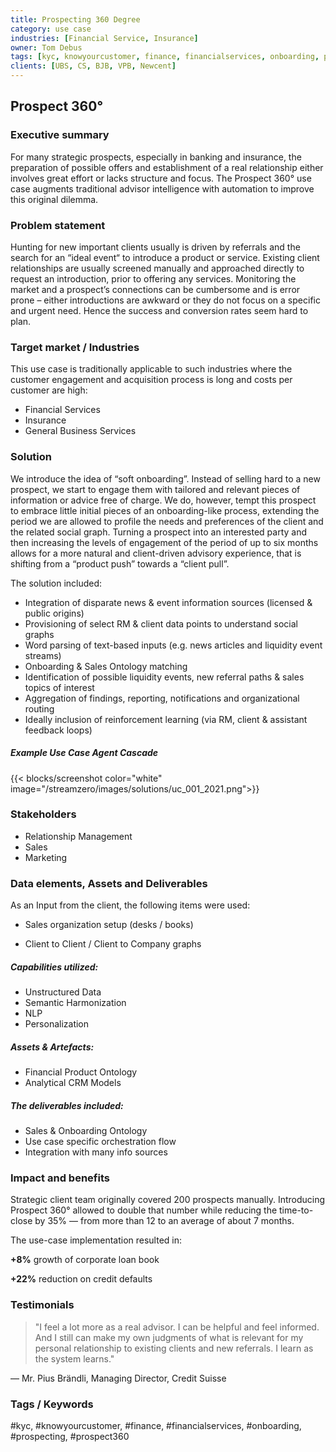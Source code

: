 ```yaml
---
title: Prospecting 360 Degree
category: use case
industries: [Financial Service, Insurance]
owner: Tom Debus
tags: [kyc, knowyourcustomer, finance, financialservices, onboarding, prospecting, prospect360]
clients: [UBS, CS, BJB, VPB, Newcent]
---
```


## Prospect 360°


### Executive summary
For many strategic prospects, especially in banking and insurance, the preparation of possible offers and establishment of a real relationship either involves great effort or lacks structure and focus. The Prospect 360° use case augments traditional advisor intelligence with automation to improve this original dilemma.

<!-- 2 Problem statement -->
### Problem statement
Hunting for new important clients usually is driven by referrals and the search for an “ideal event“ to introduce a product or service. Existing client relationships are usually screened manually and approached directly to request an introduction, prior to offering any services. Monitoring the market and a prospect’s connections can be cumbersome and is error prone – either introductions are awkward or they do not focus on a specific and urgent need. Hence the success and conversion rates seem hard to plan.

<!-- 3 Target markets -->
### Target market / Industries
This use case is traditionally applicable to such industries where the customer engagement and acquisition process is long and costs per customer are high:

* Financial Services
* Insurance
* General Business Services

<!-- 4 Solution description -->

### Solution
We introduce the idea of “soft onboarding”. Instead of selling hard to a new prospect, we start to engage them with tailored and relevant pieces of information or advice free of charge. We do, however, tempt this prospect to embrace little initial pieces of an onboarding-like process, extending the period we are allowed to profile the needs and preferences of the client and the related social graph. Turning a prospect into an interested party and then increasing the levels of engagement of the period of up to six months allows for a more natural and client-driven advisory experience, that is shifting from a “product push” towards a “client pull”.

The solution included:

- Integration of disparate news & event information sources (licensed & public origins)
- Provisioning of select RM & client data points to understand social graphs
- Word parsing of text-based inputs (e.g. news articles and liquidity event streams)
- Onboarding & Sales Ontology matching
- Identification of possible liquidity events, new referral paths & sales topics of interest
- Aggregation of findings, reporting, notifications and organizational routing
- Ideally inclusion of reinforcement learning (via RM, client & assistant feedback loops)



##### Example Use Case Agent Cascade
{{< blocks/screenshot color="white" image="/streamzero/images/solutions/uc_001_2021.png">}}

<!-- 5 Stakeholders -->

### Stakeholders
- Relationship Management
- Sales
- Marketing

<!-- 6 Inputs, tools and deliverables -->
### Data elements, Assets and Deliverables

As an Input from the client, the following items were used:

- Sales organization setup (desks / books)

- Client to Client / Client to Company graphs

##### Capabilities utilized:

- Unstructured Data  
- Semantic Harmonization
- NLP  
- Personalization

##### Assets & Artefacts:

- Financial Product Ontology
- Analytical CRM Models

##### The deliverables included:

- Sales & Onboarding Ontology
- Use case specific orchestration flow
- Integration with many info sources

<!-- 7 Implementation results -->
### Impact and benefits
Strategic client team originally covered 200 prospects manually. Introducing Prospect 360° allowed to double that number while reducing the time-to-close by 35% — from more than 12 to an average of about 7 months.

The use-case implementation resulted in:

**+8%** growth of corporate loan book

**+22%** reduction on credit defaults

<!-- 8 Testimonials -->

### Testimonials

> "I feel a lot more as a real advisor. I can be helpful and feel informed. And I still can make my own judgments of what is relevant for my personal relationship to existing clients and new referrals. I learn as the system learns."

— Mr. Pius Brändli, Managing Director, Credit Suisse

<!-- 9 Tags / Keywords -->

### Tags / Keywords
#kyc, #knowyourcustomer, #finance, #financialservices, #onboarding, #prospecting, #prospect360
